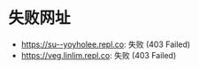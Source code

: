 # 失败网址
- https://su--yoyholee.repl.co: 失败 (403
Failed)
- https://veg.linlim.repl.co: 失败 (403
Failed)
